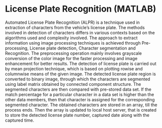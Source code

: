 # License Plate Recognition (MATLAB)

Automated License Plate Recognition (ALPR) is a technique used in extraction of characters from the vehicle’s license plate. The methods involved in detection of characters differs in various contexts based on the algorithms used and complexity
involved. The approach to extract information using image processing techniques is achieved through Pre-processing, License plate detection, Character segmentation and Recognition. The preprocessing operation mainly involves grayscale conversion of the color image for the faster processing and image enhancement for better results. The detection of license plate is carried out by mean projection technique, which is based on plotting rowise and columnwise means of the given image. The detected license plate region is converted to binary image, through which the characters are segmented using label matrix obtained by connected component structure. The segmented characters are then compared with pre-stored data set. If the match percentage for a particular character in a data set is higher than the other data members, then that character is assigned for the corresponding segmented character. The obtained characters are stored in an array, till the process ends. Then the array is updated to local host server, that is created to store the detected license plate number, captured date along with the captured time.
